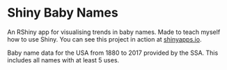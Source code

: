 # Shiny Baby Names

An RShiny app for visualising trends in baby names.
Made to teach myself how to use Shiny.
You can see this project in action at [shinyapps.io](https://hasnep.shinyapps.io/shinybabynames/).

Baby name data for the USA from 1880 to 2017 provided by the SSA. This includes all names with at least 5 uses.
